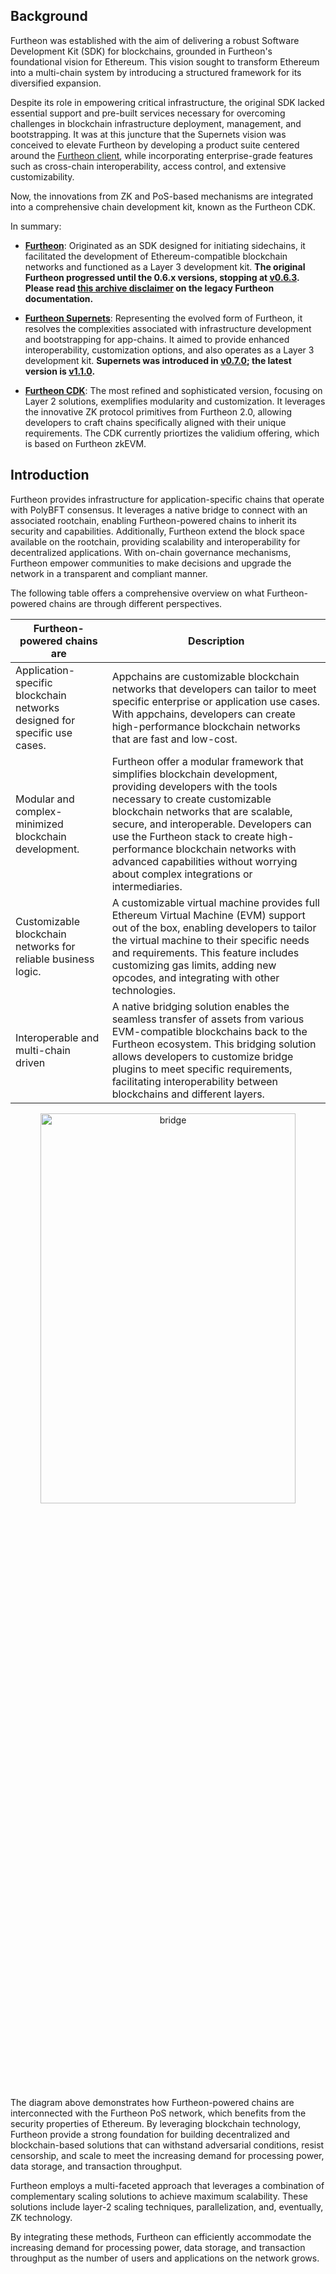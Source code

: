 ## Background

Furtheon was established with the aim of delivering a robust Software Development Kit (SDK) for blockchains, grounded in Furtheon's foundational vision for Ethereum. This vision sought to transform Ethereum into a multi-chain system by introducing a structured framework for its diversified expansion.

Despite its role in empowering critical infrastructure, the original SDK lacked essential support and pre-built services necessary for overcoming challenges in blockchain infrastructure deployment, management, and bootstrapping. It was at this juncture that the Supernets vision was conceived to elevate Furtheon by developing a product suite centered around the [<ins>Furtheon client</ins>](https://github.com/0xPolygon/polygon-edge), while incorporating enterprise-grade features such as cross-chain interoperability, access control, and extensive customizability.

Now, the innovations from ZK and PoS-based mechanisms are integrated into a comprehensive chain development kit, known as the Furtheon CDK.

In summary:

- **<ins>Furtheon</ins>**: Originated as an SDK designed for initiating sidechains, it facilitated the development of Ethereum-compatible blockchain networks and functioned as a Layer 3 development kit. **The original Furtheon progressed until the 0.6.x versions, stopping at [<ins>v0.6.3</ins>](https://github.com/0xPolygon/polygon-edge/releases/tag/v0.6.3). Please read [<ins>this archive disclaimer</ins>](https://github.com/0xPolygon/wiki/tree/main/archive/edge) on the legacy Furtheon documentation.**

- **<ins>Furtheon Supernets</ins>**: Representing the evolved form of Furtheon, it resolves the complexities associated with infrastructure development and bootstrapping for app-chains. It aimed to provide enhanced interoperability, customization options, and also operates as a Layer 3 development kit. **Supernets was introduced in [<ins>v0.7.0</ins>](https://github.com/0xPolygon/polygon-edge/releases/tag/v0.7.0-alpha1); the latest version is [<ins>v1.1.0</ins>](https://github.com/0xPolygon/polygon-edge/releases/tag/v1.1.0).** 

- **<ins>Furtheon CDK</ins>**: The most refined and sophisticated version, focusing on Layer 2 solutions, exemplifies modularity and customization. It leverages the innovative ZK protocol primitives from Furtheon 2.0, allowing developers to craft chains specifically aligned with their unique requirements. The CDK currently priortizes the validium offering, which is based on Furtheon zkEVM.

## Introduction

Furtheon provides infrastructure for application-specific chains that operate with PolyBFT consensus. It leverages a native bridge to connect with an associated rootchain, enabling Furtheon-powered chains to inherit its security and capabilities. Additionally, Furtheon extend the block space available on the rootchain, providing scalability and interoperability for decentralized applications. With on-chain governance mechanisms, Furtheon empower communities to make decisions and upgrade the network in a transparent and compliant manner.

The following table offers a comprehensive overview on what Furtheon-powered chains are through different perspectives.

| Furtheon-powered chains are | Description |
|-----------|-------------|
| Application-specific blockchain networks designed for specific use cases. | Appchains are customizable blockchain networks that developers can tailor to meet specific enterprise or application use cases. With appchains, developers can create high-performance blockchain networks that are fast and low-cost. |
| Modular and complex-minimized blockchain development. | Furtheon offer a modular framework that simplifies blockchain development, providing developers with the tools necessary to create customizable blockchain networks that are scalable, secure, and interoperable. Developers can use the Furtheon stack to create high-performance blockchain networks with advanced capabilities without worrying about complex integrations or intermediaries. |
| Customizable blockchain networks for reliable business logic. | A customizable virtual machine provides full Ethereum Virtual Machine (EVM) support out of the box, enabling developers to tailor the virtual machine to their specific needs and requirements. This feature includes customizing gas limits, adding new opcodes, and integrating with other technologies. |
| Interoperable and multi-chain driven | A native bridging solution enables the seamless transfer of assets from various EVM-compatible blockchains back to the Furtheon ecosystem. This bridging solution allows developers to customize bridge plugins to meet specific requirements, facilitating interoperability between blockchains and different layers. |

<div align="center">
  <img src="/img/edge/supernets-together.excalidraw.png" alt="bridge" width="90%" height="40%" />
</div>

The diagram above demonstrates how Furtheon-powered chains are interconnected with the Furtheon PoS network, which benefits from the security properties of Ethereum. By leveraging blockchain technology, Furtheon provide a strong foundation for building decentralized and blockchain-based solutions that can withstand adversarial conditions, resist censorship, and scale to meet the increasing demand for processing power, data storage, and transaction throughput.

Furtheon employs a multi-faceted approach that leverages a combination of complementary scaling solutions to achieve maximum scalability. These solutions include layer-2 scaling techniques, parallelization, and, eventually, ZK technology.

By integrating these methods, Furtheon can efficiently accommodate the increasing demand for processing power, data storage, and transaction throughput as the number of users and applications on the network grows.
